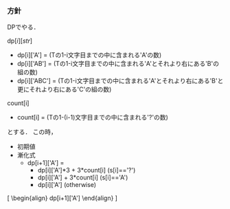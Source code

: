 ### 方針
DPでやる．

$\mathrm{dp}[i][str]$
* dp[i]['A'] = (Tの1-i文字目までの中に含まれる'A'の数)
* dp[i]['AB'] = (Tの1-i文字目までの中に含まれる'A'とそれより右にある'B'の組の数)
* dp[i]['ABC'] = (Tの1-i文字目までの中に含まれる'A'とそれより右にある'B'と更にそれより右にある'C'の組の数)

count[i]
* count[i] = (Tの1-(i-1)文字目までの中に含まれる'?'の数)

とする．
この時，
* 初期値
* 漸化式
  * dp[i+1]['A'] =
    * dp[i]['A']\*3 + 3\*count[i] (s[i]=='?')
    * dp[i]['A'] + 3\*count[i] (s[i]=='A')
    * dp[i]['A'] (otherwise)

\[
\begin{align}
    dp[i+1]['A']
\end{align}
\]
